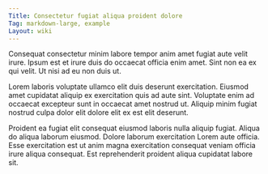 ```yaml
---
Title: Consectetur fugiat aliqua proident dolore
Tag: markdown-large, example
Layout: wiki
---
```

Consequat consectetur minim labore tempor anim amet fugiat aute velit irure. Ipsum est et irure duis do occaecat officia enim amet. Sint non ea ex qui velit. Ut nisi ad eu non duis ut.

Lorem laboris voluptate ullamco elit duis deserunt exercitation. Eiusmod amet cupidatat aliquip ex exercitation quis ad aute sint. Voluptate enim ad occaecat excepteur sunt in occaecat amet nostrud ut. Aliquip minim fugiat nostrud culpa dolor elit dolore elit ex est elit deserunt.

Proident ea fugiat elit consequat eiusmod laboris nulla aliquip fugiat. Aliqua do aliqua laborum eiusmod. Dolore laborum exercitation Lorem aute officia. Esse exercitation est ut anim magna exercitation consequat veniam officia irure aliqua consequat. Est reprehenderit proident aliqua cupidatat labore sit.